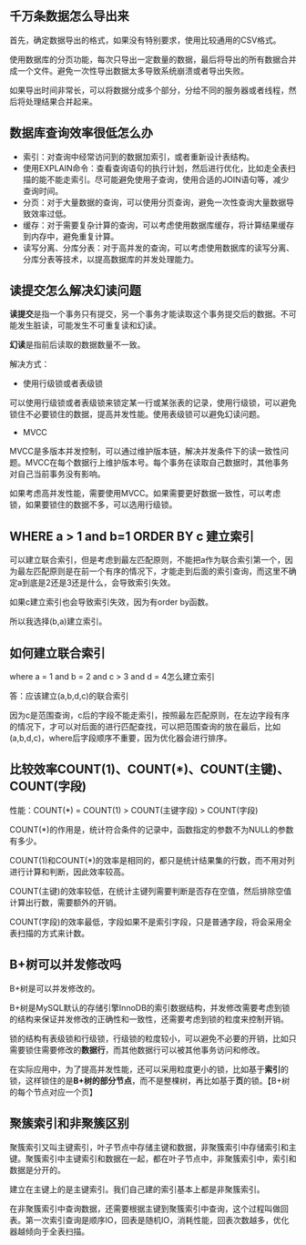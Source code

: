 

## 千万条数据怎么导出来

首先，确定数据导出的格式，如果没有特别要求，使用比较通用的CSV格式。

使用数据库的分页功能，每次只导出一定数量的数据，最后将导出的所有数据合并成一个文件。避免一次性导出数据太多导致系统崩溃或者导出失败。

如果导出时间非常长，可以将数据分成多个部分，分给不同的服务器或者线程，然后将处理结果合并起来。

## 数据库查询效率很低怎么办

- 索引：对查询中经常访问到的数据加索引，或者重新设计表结构。
- 使用EXPLAIN命令：查看查询语句的执行计划，然后进行优化，比如走全表扫描的能不能走索引。尽可能避免使用子查询，使用合适的JOIN语句等，减少查询时间。
- 分页：对于大量数据的查询，可以使用分页查询，避免一次性查询大量数据导致效率过低。
- 缓存：对于需要复杂计算的查询，可以考虑使用数据库缓存，将计算结果缓存到内存中，避免重复计算。
- 读写分离、分库分表：对于高并发的查询，可以考虑使用数据库的读写分离、分库分表等技术，以提高数据库的并发处理能力。

## 读提交怎么解决幻读问题

**读提交**是指一个事务只有提交，另一个事务才能读取这个事务提交后的数据。不可能发生脏读，可能发生不可重复读和幻读。

**幻读**是指前后读取的数据数量不一致。

解决方式：

- 使用行级锁或者表级锁

可以使用行级锁或者表级锁来锁定某一行或某张表的记录，使用行级锁，可以避免锁住不必要锁住的数据，提高并发性能。使用表级锁可以避免幻读问题。

- MVCC

MVCC是多版本并发控制，可以通过维护版本链，解决并发条件下的读一致性问题。MVCC在每个数据行上维护版本号。每个事务在读取自己数据时，其他事务对自己当前事务没有影响。

如果考虑高并发性能，需要使用MVCC。如果需要更好数据一致性，可以考虑锁，如果要锁住的数据不多，可以选用行级锁。

## WHERE a > 1 and b=1 ORDER BY c 建立索引

可以建立联合索引，但是考虑到最左匹配原则，不能把a作为联合索引第一个，因为最左匹配原则是在前一个有序的情况下，才能走到后面的索引查询，而这里不确定a到底是2还是3还是什么，会导致索引失效。

如果c建立索引也会导致索引失效，因为有order by函数。

所以我选择(b,a)建立索引。

## 如何建立联合索引

where a = 1 and b = 2 and c > 3 and d = 4怎么建立索引

答：应该建立(a,b,d,c)的联合索引

因为c是范围查询，c后的字段不能走索引，按照最左匹配原则，在左边字段有序的情况下，才可以对后面的进行匹配查找，可以把范围查询的放在最后，比如(a,b,d,c)，where后字段顺序不重要，因为优化器会进行排序。

## 比较效率COUNT(1)、COUNT(*)、COUNT(主键)、COUNT(字段)

性能：COUNT(*) = COUNT(1) > COUNT(主键字段) > COUNT(字段)

COUNT(*)的作用是，统计符合条件的记录中，函数指定的参数不为NULL的参数有多少。

COUNT(1)和COUNT(*)的效率是相同的，都只是统计结果集的行数，而不用对列进行计算和判断，因此效率较高。

COUNT(主键)的效率较低，在统计主键列需要判断是否存在空值，然后排除空值计算出行数，需要额外的开销。

COUNT(字段)的效率最低，字段如果不是索引字段，只是普通字段，将会采用全表扫描的方式来计数。

## B+树可以并发修改吗

B+树是可以并发修改的。

B+树是MySQL默认的存储引擎InnoDB的索引数据结构，并发修改需要考虑到锁的结构来保证并发修改的正确性和一致性，还需要考虑到锁的粒度来控制开销。

锁的结构有表级锁和行级锁，行级锁的粒度较小，可以避免不必要的开销，比如只需要锁住需要修改的**数据行**，而其他数据行可以被其他事务访问和修改。

在实际应用中，为了提高并发性能，还可以采用粒度更小的锁，比如基于**索引**的锁，这样锁住的是**B+树的部分节点**，而不是整棵树，再比如基于**页**的锁。【B+树的每个节点对应一个页】

## 聚簇索引和非聚簇区别

聚簇索引又叫主键索引，叶子节点中存储主键和数据，非聚簇索引中存储索引和主键。聚簇索引中主键索引和数据在一起，都在叶子节点中，非聚簇索引中，索引和数据是分开的。

建立在主键上的是主键索引。我们自己建的索引基本上都是非聚簇索引。

在非聚簇索引中查询数据，还需要根据主键到聚簇索引中查询，这个过程叫做回表。第一次索引查询是顺序IO，回表是随机IO，消耗性能，回表次数越多，优化器越倾向于全表扫描。
